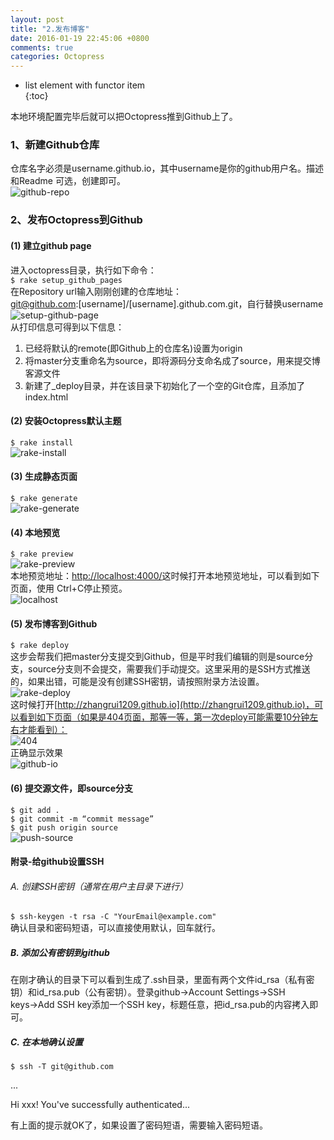 ```yaml
---
layout: post
title: "2.发布博客"
date: 2016-01-19 22:45:06 +0800
comments: true
categories: Octopress
---  
```


* list element with functor item  
{:toc}  

本地环境配置完毕后就可以把Octopress推到Github上了。

### 1、新建Github仓库  
仓库名字必须是username.github.io，其中username是你的github用户名。描述和Readme 可选，创建即可。  ![github-repo](https://raw.githubusercontent.com/zhangrui1209/MarkdownPictures/master/octopress/github-repo.png)  
<!--more-->
### 2、发布Octopress到Github  
#### (1) 建立github page  进入octopress目录，执行如下命令：  `$ rake setup_github_pages`  在Repository url输入刚刚创建的仓库地址：  git@github.com:[username]/[username].github.com.git，自行替换username  ![setup-github-page](https://raw.githubusercontent.com/zhangrui1209/MarkdownPictures/master/octopress/setup-github-page.png)  从打印信息可得到以下信息：  1. 已经将默认的remote(即Github上的仓库名)设置为origin  2. 将master分支重命名为source，即将源码分支命名成了source，用来提交博客源文件  3. 新建了_deploy目录，并在该目录下初始化了一个空的Git仓库，且添加了index.html  
#### (2) 安装Octopress默认主题  
`$ rake install`  ![rake-install](https://raw.githubusercontent.com/zhangrui1209/MarkdownPictures/master/octopress/rake-install.png)  
#### (3) 生成静态页面  `$ rake generate`  ![rake-generate](https://raw.githubusercontent.com/zhangrui1209/MarkdownPictures/master/octopress/rake-generate.png)  
#### (4) 本地预览  `$ rake preview`  ![rake-preview](https://raw.githubusercontent.com/zhangrui1209/MarkdownPictures/master/octopress/rake-preview.png)  本地预览地址：[http://localhost:4000/](http://localhost:4000/)这时候打开本地预览地址，可以看到如下页面，使用 Ctrl+C停止预览。  ![localhost](https://raw.githubusercontent.com/zhangrui1209/MarkdownPictures/master/octopress/localhost.png)  
#### (5) 发布博客到Github  `$ rake deploy`  这步会帮我们把master分支提交到Github，但是平时我们编辑的则是source分支，source分支则不会提交，需要我们手动提交。这里采用的是SSH方式推送的，如果出错，可能是没有创建SSH密钥，请按照附录方法设置。  ![rake-deploy](https://raw.githubusercontent.com/zhangrui1209/MarkdownPictures/master/octopress/rake-deploy.png)  这时候打开[http://zhangrui1209.github.io](http://zhangrui1209.github.io)，可以看到如下页面（如果是404页面，那等一等，第一次deploy可能需要10分钟左右才能看到）：  ![404](https://raw.githubusercontent.com/zhangrui1209/MarkdownPictures/master/octopress/404.png)  正确显示效果  ![github-io](https://raw.githubusercontent.com/zhangrui1209/MarkdownPictures/master/octopress/github-io.png)  
#### (6) 提交源文件，即source分支  `$ git add .`  `$ git commit -m “commit message”`  `$ git push origin source`  ![push-source](https://raw.githubusercontent.com/zhangrui1209/MarkdownPictures/master/octopress/push-source.png)  
#### 附录-给github设置SSH  
###### A. 创建SSH密钥（通常在用户主目录下进行）  `$ ssh-keygen -t rsa -C "YourEmail@example.com"`  确认目录和密码短语，可以直接使用默认，回车就行。  
##### B. 添加公有密钥到github  在刚才确认的目录下可以看到生成了.ssh目录，里面有两个文件id_rsa（私有密钥）和id_rsa.pub（公有密钥）。登录github→Account Settings→SSH keys→Add SSH key添加一个SSH key，标题任意，把id_rsa.pub的内容拷入即可。  
##### C. 在本地确认设置  `$ ssh -T git@github.com`  
...  
Hi xxx! You've successfully authenticated...  
有上面的提示就OK了，如果设置了密码短语，需要输入密码短语。